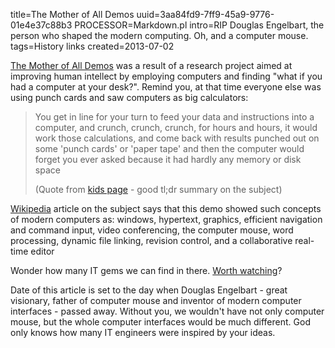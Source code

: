 title=The Mother of All Demos
uuid=3aa84fd9-7ff9-45a9-9776-01e4e37c88b3
PROCESSOR=Markdown.pl
intro=RIP Douglas Engelbart, the person who shaped the modern computing. Oh, and a computer mouse.
tags=History links
created=2013-07-02

[The Mother of All Demos][main] was a result of a research project aimed at
improving human intellect by employing computers and finding "what if you had a
computer at your desk?". Remind you, at that time everyone else was using punch
cards and saw computers as big calculators:

> You get in line for your turn to feed your data and instructions into a
> computer, and crunch, crunch, crunch, for hours and hours, it would work
> those calculations, and come back with results punched out on some 'punch
> cards' or 'paper tape' and then the computer would forget you ever asked
> because it had hardly any memory or disk space
>
> (Quote from [kids page][] - good tl;dr summary on the subject)

[Wikipedia][] article on the subject says that this demo showed such concepts
of modern computers as:
windows, hypertext, graphics, efficient navigation and command input, video
conferencing, the computer mouse, word processing, dynamic file linking,
revision control, and a collaborative real-time editor

Wonder how many IT gems we can find in there. [Worth watching][yt]?

Date of this article is set to the day when Douglas Engelbart - great visionary,
father of computer mouse and inventor of modern computer interfaces - passed
away. Without you, we wouldn't have not only computer mouse, but the whole
computer interfaces would be much different. God only knows how many IT
engineers were inspired by your ideas.

[main]: http://thedemo.org
[kids page]: http://www.dougengelbart.org/kids/justforkids.html
[Wikipedia]: https://en.wikipedia.org/wiki/The_Mother_of_All_Demos
[yt]: https://www.youtube.com/watch?v=VScVgXM7lQQ&list=PLCGFadV4FqU2yAqCzKaxnKKXgnJBUrKTE
